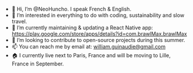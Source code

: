 - 👋 Hi, I’m @NeoHuncho. I speak French & English.
- 👀 I’m interested in everything to do with coding, sustainability and slow travel.
- 🌱 I’m currently maintaining & updating a React Native app: https://play.google.com/store/apps/details?id=com.brawlMax.brawlMax
- 💞️ I’m looking to contribute to open-source projects during this summer.
- 📫 You can reach me by email at: william.guinaudie@gmail.com 
- 🏠 I currently live next to Paris, France and will be moving to Lille, France in September.

<!---
NeoHuncho/NeoHuncho is a ✨ special ✨ repository because its `README.md` (this file) appears on your GitHub profile.
You can click the Preview link to take a look at your changes.
--->
